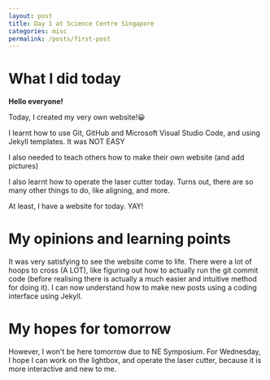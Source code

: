 ```yaml
---
layout: post
title: Day 1 at Science Centre Singapore
categories: misc
permalink: /posts/first-post
---
```


# What I did today

**Hello everyone!**

Today, I created my very own website!😀   

I learnt how to use Git, GitHub and Microsoft Visual Studio Code, and using Jekyll templates. It was NOT EASY  

I also needed to teach others how to make their own website (and add pictures)

I also learnt how to operate the laser cutter today. Turns out, there are so many other things to do, like aligning, and more.  

At least, I have a website for today. YAY!  

# My opinions and learning points

It was very satisfying to see the website come to life. There were a lot of hoops to cross (A LOT), like figuring out how to actually run the git commit code (before realising there is actually a much easier and intuitive method for doing it). I can now understand how to make new posts using a coding interface using Jekyll.  

# My hopes for tomorrow

However, I won't be here tomorrow due to NE Symposium. For Wednesday, I hope I can work on the lightbox, and operate the laser cutter, because it is more interactive and new to me.  